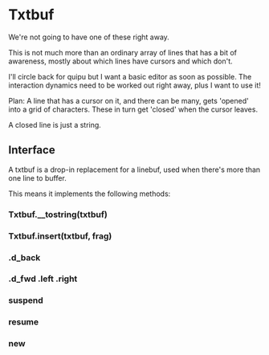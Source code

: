 # Txtbuf

We're not going to have one of these right away.


This is not much more than an ordinary array of lines that has a bit of
awareness, mostly about which lines have cursors and which don't.


I'll circle back for quipu but I want a basic editor as soon as possible. The
interaction dynamics need to be worked out right away, plus I want to use it!


Plan: A line that has a cursor on it, and there can be many, gets 'opened'
into a grid of characters.  These in turn get 'closed' when the cursor leaves.


A closed line is just a string.


## Interface

  A txtbuf is a drop-in replacement for a linebuf, used when there's more than
one line to buffer.


This means it implements the following methods:


### Txtbuf.__tostring(txtbuf)


### Txtbuf.insert(txtbuf, frag)


### .d_back


### .d_fwd .left .right


### suspend


### resume


### new
